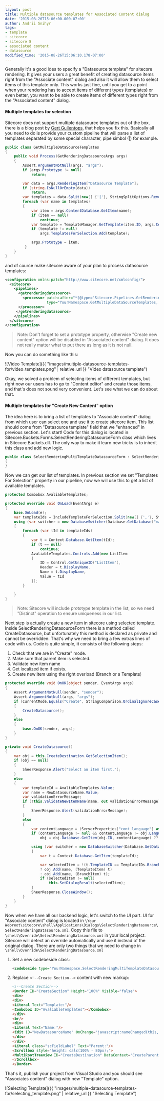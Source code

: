 ```yaml
---
layout: post
title: Multiple datasource templates for Associated Content dialog
date: '2015-08-26T15:06:00.000-07:00'
author: Andrii Snihyr
tags:
- template
- sitecore
- sitecore 8
- associated content
- datasource
modified_time: '2015-08-26T15:06:10.178-07:00'
---
```

Generally it's a good idea to specify a "Datasource template" for sitecore rendering. It gives your users a great benefit of creating datasource items right from the "Associate content" dialog and also it will allow them to select items of this template only.
This works just fine, until you get to a point when your rendering has to accept items of  different types (templates) or even better, you want to be able to create items of different types right from the "Associated content" dialog.
<!--more-->

#### Multiple templates for selection
Sitecore does not support multiple datasource templates out of the box, there is a blog post by [Gert Gullentops](http://ggullentops.blogspot.com/2014/10/multiple-datasources-for-associated.html), that helps you fix this. Basically all you need to do is provide your custom pipeline that will parse a list of templates separated by some special character, pipe simbol (|) for example.

```csharp
public class GetMultipleDataSourceTemplates
{
    public void Process(GetRenderingDatasourceArgs args)
    {
        Assert.ArgumentNotNull(args, "args");
        if (args.Prototype != null)
            return;

        var data = args.RenderingItem["Datasource Template"];
        if (string.IsNullOrEmpty(data))
            return;
        var templates = data.Split(new[] {'|'}, StringSplitOptions.RemoveEmptyEntries);
        foreach (var name in templates)
        {
            var item = args.ContentDatabase.GetItem(name);
            if (item == null)
                continue;
            var template = TemplateManager.GetTemplate(item.ID, args.ContentDatabase);
            if (template != null)
                args.TemplatesForSelection.Add(template);

            args.Prototype = item;
         }
    }
}
```

and of cource make sitecore aware of your plan to process datasource templates:

```xml
<configuration xmlns:patch="http://www.sitecore.net/xmlconfig/">
  <sitecore>
    <pipelines>
      <getrenderingdatasource>
        <processor patch:after="*[@type='Sitecore.Pipelines.GetRenderingDatasource.GetDatasourceTemplate, Sitecore.Kernel']" 
                   type="YourNamespace.GetMultipleDataSourceTemplates, YourAssemblyName">
      </processor>
     </getrenderingdatasource>
    </pipelines>
  </sitecore>
</configuration>
```

> Note: Don't forget to set a prototype property, otherwise "Create new content" option will be disabled in "Associated content" dialog. It does not really matter what to put there as long as it is not null.

Now you can do something like this:

![Video Template]({{ "images/multiple-datasource-templates-for/video_templates.png" | relative_url }} "Video datasource template")

Okay, we solved a problem of selecting items of different templates, but right now our users has to go to  "Content editor" and create those items, and that's does not sound very convenient. Let's see what we can do about that.

#### Multiple templates for "Create New Content" option
The idea here is to bring a list of templates to "Associate content" dialog from which user can select one and use it to create sitecore item. This list should come from "Datasource template" field that we "enhanced" in previous section. Let's start!
Code for this dialog is located in Sitecore.Buckets.Forms.SelectRenderingDatasourceForm class which lives in Sitecore.Buckets.dll. The only way to make it learn new tricks is to inherit this class and add new logic.

```csharp
public class SelectRenderingMultiTemplateDatasourceForm : SelectRenderingDatasourceForm
{
}
```

Now we can get our list of templates. In previous section we set "Templates For Selection" property in our pipeline, now we will use this to get a list of available templates.

```csharp
protected Combobox AvaliableTemplates;

protected override void OnLoad(EventArgs e)
{
    base.OnLoad(e);
    var templateIds = IncludeTemplateForSelection.Split(new[] {','}, StringSplitOptions.RemoveEmptyEntries).Distinct();
    using (var switcher = new DatabaseSwitcher(Database.GetDatabase("master")))
    {
        foreach (var tId in templateIds)
        {
            var t = Context.Database.GetItem(tId);
            if (t == null)
                continue;
            AvaliableTemplates.Controls.Add(new ListItem
            {
                ID = Control.GetUniqueID("ListItem"),
                Header = t.DisplayName,
                Name = t.DisplayName,
                Value = tId
            });
        }

    }
}
```

> Note: Sitecore will include prototype template in the list, so we need "Distinct" operation to ensure uniqueness in our list.

Next step is actually create a new item in sitecore using selected template. Inside SelectRenderingDatasourceForm there is a method called CreateDatasource, but unfortunately this method is declared as private and cannot be overridden. That's why we need to bring a few extras lines of code with us.
Code is quite simple, it consists of the following steps:

1. Check that we are in "Create" mode. 
1. Make sure that parent item is selected.
1. Validate new item name
1. Get localized item if exists.
1. Create new item using the right overload (Branch or a Template)

```csharp
protected override void OnOK(object sender, EventArgs args)
{
    Assert.ArgumentNotNull(sender, "sender");
    Assert.ArgumentNotNull(args, "args");
    if (CurrentMode.Equals("Create", StringComparison.OrdinalIgnoreCase))
    {
        CreateDatasource();
    }
    else
    {
        base.OnOK(sender, args);
    }
}

private void CreateDatasource()
{
    var obj = this.CreateDestination.GetSelectionItem();
    if (obj == null)
    {
        SheerResponse.Alert("Select an item first.");
    }
    else
    {
        var templateId = AvaliableTemplates.Value;
        var name = NewDatasourceName.Value;
        var validationErrorMessage;
        if (!this.ValidateNewItemName(name, out validationErrorMessage))
        {
            SheerResponse.Alert(validationErrorMessage);
        }
        else
        {
            var contentLanguage = (ServerProperties["cont_language"] as Language);
            if (contentLanguage != null && contentLanguage != obj.Language)
                obj = obj.Database.GetItem(obj.ID, contentLanguage) ?? obj;

            using (var switcher = new DatabaseSwitcher(Database.GetDatabase("master")))
            {
                var t = Context.Database.GetItem(templateId);

                var selectedItem = !(t.TemplateID == TemplateIDs.BranchTemplate)
                ? obj.Add(name, (TemplateItem) t)
                : obj.Add(name, (BranchItem) t);
                if (selectedItem != null)
                    this.SetDialogResult(selectedItem);
            }
            SheerResponse.CloseWindow();
        }
    }
}
```

Now when we have all our backend logic, let's switch to the UI part.
UI for "Associate content" dialog is located in `\Your Webroot\sitecore\shell\Applications\Dialogs\SelectRenderingDatasource\SelectRenderingDatasource.xml`. Copy this file to `\shell\Override\SelectRenderingDatasource.xml` in your local project. Sitecore will detect an override automatically and use it instead of the original dialog.
There are only two things that we need to change in `\shell\Override\SelectRenderingDatasource.xml`

1. Set a new codebeside class:

    ```xml
    <codebeside type="YourNamespace.SelectRenderingMultiTemplateDatasourceForm, YourAssemblyName" />
    ```

2. Replace `<!--Create Section-->` content with new markup:

    ```html
    <!--Create Section-->
    <Border ID="CreateSection" Height="100%" Visible="false">
    <div>
    <div>
    <Literal Text="Template:"/>
    <Combobox ID="AvaliableTemplates"></Combobox>
    </div>
    <br/>
    <div>
    <Literal Text="Name:"/>
    <Edit ID="NewDatasourceName" OnChange="javascript:nameChanged(this,event)" Class="edit"></Edit>
    </div>
    </div>
    <Literal class="scFieldLabel" Text="Parent:"/>
    <Scrollbox style="height: calc(100% - 80px);">
    <MultiRootTreeview ID="CreateDestination" DataContext="CreateParentDataContext" Click="CreateDestination_Change" ShowRoot="true"/>
    </Scrollbox>
    </Border>
    ```

That's it, publish your project from Visual Studio and you should see "Associates content" dialog with new "Template" option.

![Selecting Template]({{ "images/multiple-datasource-templates-for/selecting_template.png" | relative_url }} "Selecting Template")